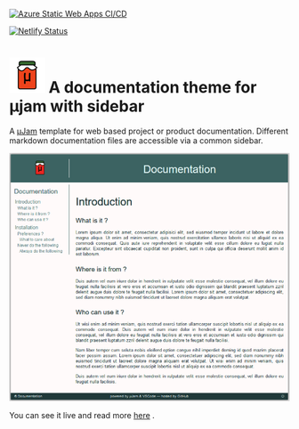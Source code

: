 [![Azure Static Web Apps CI/CD](https://github.com/TronsGuitar/blml/actions/workflows/azure-static-web-apps-happy-beach-03a068b10.yml/badge.svg)](https://github.com/TronsGuitar/blml/actions/workflows/azure-static-web-apps-happy-beach-03a068b10.yml)

[![Netlify Status](https://api.netlify.com/api/v1/badges/0447e816-136f-4cd8-8351-c2d9ea18cd59/deploy-status)](https://app.netlify.com/sites/busnesslogic/deploys)

# ![&mu;Jam &ndash; simple](./docs/img/icon64.png " A &mu;Jam template") A documentation theme for &mu;jam with sidebar

A [&mu;Jam](https://goessner.github.io/microjam/) template for web based project or product documentation. Different markdown documentation files are accessible via a common sidebar.

![&mu;Jam template for documentation](./docs/img/shot-01.png)

You can see it live and read more [here](https://goessner.github.io/microjam-docs/introduction.html) .
